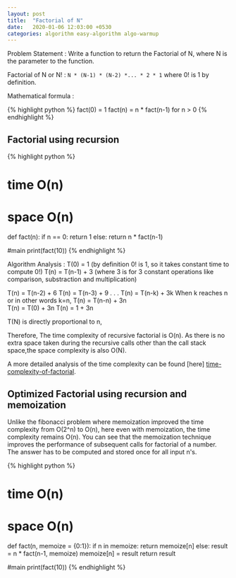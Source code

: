 ```yaml
---
layout: post
title:  "Factorial of N"
date:   2020-01-06 12:03:00 +0530
categories: algorithm easy-algorithm algo-warmup
---
```

Problem Statement : Write a function to return the Factorial of N, where N is the parameter to the function. 

Factorial of N or N! : `N * (N-1) * (N-2) *... * 2 * 1` where 0! is 1 by definition.

Mathematical formula :

{% highlight python %}
fact(0) = 1 
fact(n) = n * fact(n-1) for n > 0
{% endhighlight %}

## Factorial using recursion

{% highlight python %}
# time O(n)
# space O(n)
def fact(n):
    if n == 0:
        return 1
    else:
        return n * fact(n-1)

#main
print(fact(10))
{% endhighlight %}		

Algorithm Analysis :
T(0) = 1 (by definition 0! is 1, so it takes constant time to compute 0!)
T(n) = T(n-1) + 3 (where 3 is for 3 constant operations like comparison, substraction and multiplication)

T(n) = T(n-2) + 6
T(n) = T(n-3) + 9
.
.
.
T(n) = T(n-k) + 3k
When k reaches n or in other words k=n,
T(n) = T(n-n) + 3n  
T(n) = T(0) + 3n
T(n) = 1 + 3n

T(N) is directly proportional to n,

Therefore, The time complexity of recursive factorial is O(n). As there is no extra space taken during the recursive calls other than the call stack space,the space complexity is also O(N).

A more detailed analysis of the time complexity can be found [here] [time-complexity-of-factorial].

## Optimized Factorial using recursion and memoization

Unlike the fibonacci problem where memoization improved the time complexity from O(2^n) to O(n), here even with memoization, the time complexity remains O(n). You can see that the memoization technique improves the performance of subsequent calls for factorial of a number. The answer has to be computed and stored once for all input n's.

{% highlight python %}
# time O(n)
# space O(n)
def fact(n, memoize = {0:1}):
    if n in memoize:
        return memoize[n]
    else:
        result = n * fact(n-1, memoize)
        memoize[n] = result
        return result

#main
print(fact(10))
{% endhighlight %}

[time-complexity-of-factorial]: https://stackoverflow.com/questions/2327244/complexity-of-recursive-factorial-program